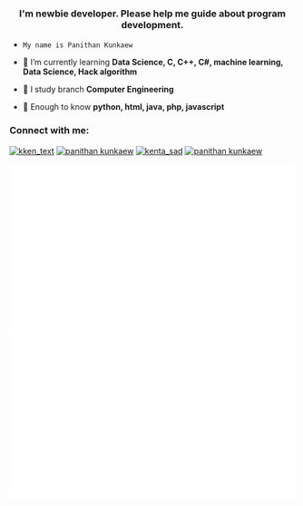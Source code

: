 <h3 align="center">I'm newbie developer. Please help me guide about program development.</h3>

-     My name is Panithan Kunkaew

- 🌱 I’m currently learning **Data Science, C, C++, C#, machine learning, Data Science, Hack algorithm**

- 📝 I study branch **Computer Engineering**

- 💬 Enough to know **python, html, java, php, javascript**

<h3 align="left">Connect with me:</h3>
<p align="left">
<a href="https://twitter.com/kken_text" target="blank"><img align="center" src="https://raw.githubusercontent.com/rahuldkjain/github-profile-readme-generator/master/src/images/icons/Social/twitter.svg" alt="kken_text" height="30" width="40" /></a>
<a href="https://www.facebook.com/profile.php?id=100009875941688" target="blank"><img align="center" src="https://raw.githubusercontent.com/rahuldkjain/github-profile-readme-generator/master/src/images/icons/Social/facebook.svg" alt="panithan kunkaew" height="30" width="40" /></a>
<a href="https://instagram.com/kenta_sad" target="blank"><img align="center" src="https://raw.githubusercontent.com/rahuldkjain/github-profile-readme-generator/master/src/images/icons/Social/instagram.svg" alt="kenta_sad" height="30" width="40" /></a>
<a href="https://www.linkedin.com/in/panithan-kunkaew-8283502a3/" target="blank"><img align="center" src="https://upload.wikimedia.org/wikipedia/commons/8/81/LinkedIn_icon.svg" alt="panithan kunkaew" height="30" width="40" /></a>
</p>

<a href="https://github.com/Kene12/github-stats">
<img src="https://github.com/Kene12/github-stats/blob/master/generated/languages.svg#gh-dark-mode-only" />
<img src="https://github.com/Kene12/github-stats/blob/master/generated/overview.svg#gh-dark-mode-only" />
</a>


